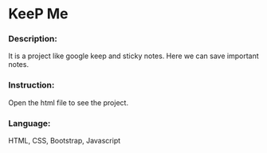# KeeP Me
### Description:
It is a project like google keep and sticky notes. Here we can save important notes.
### Instruction:
Open the html file to see the project.
### Language:
HTML, CSS, Bootstrap, Javascript
